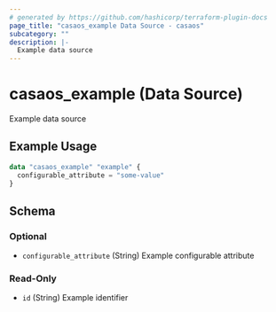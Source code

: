 ```yaml
---
# generated by https://github.com/hashicorp/terraform-plugin-docs
page_title: "casaos_example Data Source - casaos"
subcategory: ""
description: |-
  Example data source
---
```


# casaos_example (Data Source)

Example data source

## Example Usage

```terraform
data "casaos_example" "example" {
  configurable_attribute = "some-value"
}
```

<!-- schema generated by tfplugindocs -->
## Schema

### Optional

- `configurable_attribute` (String) Example configurable attribute

### Read-Only

- `id` (String) Example identifier
